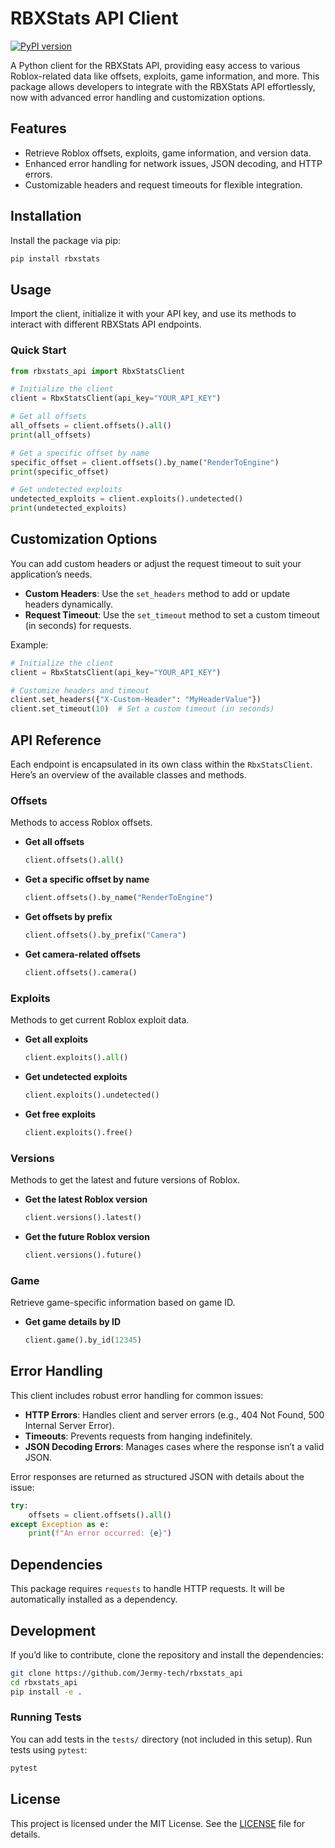 # RBXStats API Client

[![PyPI version](https://badge.fury.io/py/rbxstats.svg)](https://badge.fury.io/py/rbxstats)

A Python client for the RBXStats API, providing easy access to various Roblox-related data like offsets, exploits, game information, and more. This package allows developers to integrate with the RBXStats API effortlessly, now with advanced error handling and customization options.

## Features

- Retrieve Roblox offsets, exploits, game information, and version data.
- Enhanced error handling for network issues, JSON decoding, and HTTP errors.
- Customizable headers and request timeouts for flexible integration.

## Installation

Install the package via pip:

```bash
pip install rbxstats
```

## Usage

Import the client, initialize it with your API key, and use its methods to interact with different RBXStats API endpoints.

### Quick Start

```python
from rbxstats_api import RbxStatsClient

# Initialize the client
client = RbxStatsClient(api_key="YOUR_API_KEY")

# Get all offsets
all_offsets = client.offsets().all()
print(all_offsets)

# Get a specific offset by name
specific_offset = client.offsets().by_name("RenderToEngine")
print(specific_offset)

# Get undetected exploits
undetected_exploits = client.exploits().undetected()
print(undetected_exploits)
```

## Customization Options

You can add custom headers or adjust the request timeout to suit your application’s needs.

- **Custom Headers**: Use the `set_headers` method to add or update headers dynamically.
- **Request Timeout**: Use the `set_timeout` method to set a custom timeout (in seconds) for requests.

Example:

```python
# Initialize the client
client = RbxStatsClient(api_key="YOUR_API_KEY")

# Customize headers and timeout
client.set_headers({"X-Custom-Header": "MyHeaderValue"})
client.set_timeout(10)  # Set a custom timeout (in seconds)
```

## API Reference

Each endpoint is encapsulated in its own class within the `RbxStatsClient`. Here’s an overview of the available classes and methods.

### Offsets

Methods to access Roblox offsets.

- **Get all offsets**  
  ```python
  client.offsets().all()
  ```

- **Get a specific offset by name**  
  ```python
  client.offsets().by_name("RenderToEngine")
  ```

- **Get offsets by prefix**  
  ```python
  client.offsets().by_prefix("Camera")
  ```

- **Get camera-related offsets**  
  ```python
  client.offsets().camera()
  ```

### Exploits

Methods to get current Roblox exploit data.

- **Get all exploits**  
  ```python
  client.exploits().all()
  ```

- **Get undetected exploits**  
  ```python
  client.exploits().undetected()
  ```

- **Get free exploits**  
  ```python
  client.exploits().free()
  ```

### Versions

Methods to get the latest and future versions of Roblox.

- **Get the latest Roblox version**  
  ```python
  client.versions().latest()
  ```

- **Get the future Roblox version**  
  ```python
  client.versions().future()
  ```

### Game

Retrieve game-specific information based on game ID.

- **Get game details by ID**  
  ```python
  client.game().by_id(12345)
  ```

## Error Handling

This client includes robust error handling for common issues:

- **HTTP Errors**: Handles client and server errors (e.g., 404 Not Found, 500 Internal Server Error).
- **Timeouts**: Prevents requests from hanging indefinitely.
- **JSON Decoding Errors**: Manages cases where the response isn’t a valid JSON.

Error responses are returned as structured JSON with details about the issue:

```python
try:
    offsets = client.offsets().all()
except Exception as e:
    print(f"An error occurred: {e}")
```

## Dependencies

This package requires `requests` to handle HTTP requests. It will be automatically installed as a dependency.

## Development

If you’d like to contribute, clone the repository and install the dependencies:

```bash
git clone https://github.com/Jermy-tech/rbxstats_api
cd rbxstats_api
pip install -e .
```

### Running Tests

You can add tests in the `tests/` directory (not included in this setup). Run tests using `pytest`:

```bash
pytest
```

## License

This project is licensed under the MIT License. See the [LICENSE](LICENSE) file for details.
